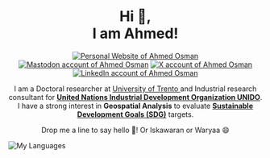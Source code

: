 <h1 align="center">
  Hi 👋,
  </br>I am Ahmed! 
</h1>
<p align="center">
  <a href="https://ahmedmoosman.github.io/"><img alt="Personal Website of Ahmed Osman" src="https://shields.io/badge/Personal-Website-333" /></a>
  </br>
<a href="https://econtwitter.net/@ahmed6657"><img alt="Mastodon account of Ahmed Osman" src="https://shields.io/badge/Mastodon-Ahmed Osman-333?logo=mastodon&logoColor=white" /></a>
  <a href="https://twitter.com/ahmedmo445"><img alt="X account of Ahmed Osman" src="https://shields.io/badge/X-Ahmed Osman-333?logo=x&logoColor=white" /></a>
  <a href="https://www.linkedin.com/in/ahmed-osman-6371aa12a/"><img alt="LinkedIn account of Ahmed Osman" src="https://shields.io/badge/LinkedIn-Ahmed Osman-333?logo=linkedin&logoColor=white" /></a>
</p>
<p align="center">
I am a Doctoral researcher at <a href="https://www.unitn.it/en"> University of Trento </a> and Industrial research consultant for <b><a href="https://www.unido.org">United Nations Industrial Development Organization UNIDO</a></b>. I have a strong interest in <b>Geospatial Analysis</b> to evaluate <a href="https://sdgs.un.org/goals"><b>Sustainable Development Goals (SDG)</b></a> targets. 
</p>
<p align="center">
Drop me a line to say hello  👋! Or Iskawaran or Waryaa 😄
</p>


![My Languages](https://github-readme-stats.vercel.app/api/top-langs?username=ahmedmoosman)

